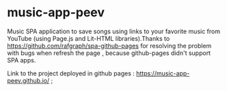 # music-app-peev
Music SPA application to save songs using links to your favorite music from YouTube (using Page.js and Lit-HTML libraries).Thanks to https://github.com/rafgraph/spa-github-pages for resolving the problem with bugs when refresh the page , because github-pages didn't support SPA apps.

Link to the project deployed in github pages : https://music-app-peev.github.io/ ;
